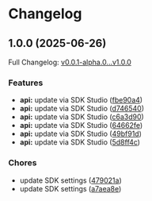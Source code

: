 # Changelog

## 1.0.0 (2025-06-26)

Full Changelog: [v0.0.1-alpha.0...v1.0.0](https://github.com/morta-technology/morta-python/compare/v0.0.1-alpha.0...v1.0.0)

### Features

* **api:** update via SDK Studio ([fbe90a4](https://github.com/morta-technology/morta-python/commit/fbe90a422219e7bf6fa27833113ee7ba30de6bca))
* **api:** update via SDK Studio ([d746540](https://github.com/morta-technology/morta-python/commit/d7465407e3c85df6c50a551d01334c92e2018527))
* **api:** update via SDK Studio ([c6a3d90](https://github.com/morta-technology/morta-python/commit/c6a3d9022dbf2e361a1f9eb7aa6ee6bec40bcb50))
* **api:** update via SDK Studio ([64662fe](https://github.com/morta-technology/morta-python/commit/64662fe4bfaaaf55d68eea713c41d3da27fdf811))
* **api:** update via SDK Studio ([49bf91d](https://github.com/morta-technology/morta-python/commit/49bf91da48c0493062e21e0a337d57274acd03aa))
* **api:** update via SDK Studio ([5d8ff4c](https://github.com/morta-technology/morta-python/commit/5d8ff4c174a5eb3e909fea14aef4bab234c92d81))


### Chores

* update SDK settings ([479021a](https://github.com/morta-technology/morta-python/commit/479021aaf3477e524f07504563b1ef82e325ff67))
* update SDK settings ([a7aea8e](https://github.com/morta-technology/morta-python/commit/a7aea8e6bdeb8c180268d1ac7e08cac5388fab61))
